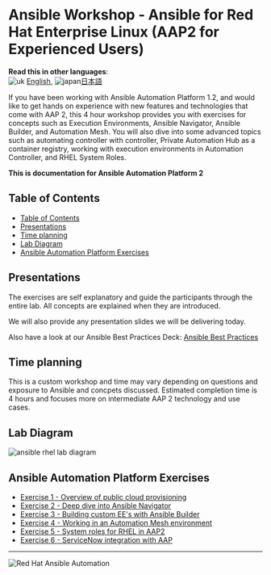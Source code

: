 # Ansible Workshop - Ansible for Red Hat Enterprise Linux (AAP2 for Experienced Users)

**Read this in other languages**:
<br>![uk](../../images/uk.png) [English](README.md),  ![japan](../../images/japan.png)[日本語](README.ja.md)
<br>

If you have been working with Ansible Automation Platform 1.2, and would like to get hands on experience with new features and technologies that come with AAP 2, this 4 hour workshop provides you with exercises for concepts such as Execution Environments, Ansible Navigator, Ansible Builder, and Automation Mesh.  You will also dive into some advanced topics such as automating controller with controller, Private Automation Hub as a container registry, working with execution environments in Automation Controller, and RHEL System Roles.

**This is documentation for Ansible Automation Platform 2**

## Table of Contents

* [Table of Contents](#table-of-contents)
* [Presentations](#presentations)
* [Time planning](#time-planning)
* [Lab Diagram](#lab-diagram)
* [Ansible Automation Platform Exercises](#ansible-automation-platform-exercises)

## Presentations

The exercises are self explanatory and guide the participants through the entire lab. All concepts are explained when they are introduced.

We will also provide any presentation slides we will be delivering today.

Also have a look at our Ansible Best Practices Deck:
[Ansible Best Practices](../../decks/ansible_best_practices.pdf)

## Time planning

This is a custom workshop and time may vary depending on questions and exposure to Ansible and concpets discussed.  Estimated completion time is 4 hours and focuses more on intermediate AAP 2 technology and use cases.

## Lab Diagram

![ansible rhel lab diagram](../../images/rhel_lab_diagram.png)

## Ansible Automation Platform Exercises

 - [Exercise 1 - Overview of public cloud provisioning](1-setup/README.md)
 - [Exercise 2 - Deep dive into Ansible Navigator](https://external.ink?to=/play.instruqt.com/embedv2/redhat/tracks/getting-started-ansible-navigator?token=em_gvby3leayr2ogdot)
 - [Exercise 3 - Building custom EE's with Ansible Builder](https://external.ink?to=/play.instruqt.com/embedv2/redhat/tracks/getting-started-ansible-builder?token=em_prdwsuxj78anshdl)
 - [Exercise 4 - Working in an Automation Mesh environment](https://external.ink?to=/play.instruqt.com/embed/redhat/tracks/getting-started-mesh?token=em_eGpRMNjJl3q9Lp7S&show_challenges=true)
 - [Exercise 5 - System roles for RHEL in AAP2](rhel_system_roles)
 - [Exercise 6 - ServiceNow integration with AAP](https://external.ink?to=/play.instruqt.com/embed/redhat/tracks/getting-started-servicenow-automation?token=em_5ktpLJWtzpbqcDyM&show_challenges=true)
 

---
![Red Hat Ansible Automation](../../images/rh-ansible-automation-platform.png)

